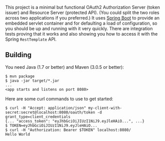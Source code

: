 This project is a minimal but functional OAuth2 Authorization Server
(token issuer) and Resource Server (protected API). (You could split
the two roles across two applications if you preferred.) It uses
[Spring Boot](https://github.com/spring-projects/spring-boot) to
provide an embedded servlet container and for defaulting a load of
configuration, so you should be up and running with it very
quickly. There are integration tests proving that it works and also
showing you how to access it with the Spring `RestTemplate` API.

## Building

You need Java (1.7 or better) and Maven (3.0.5 or better):

```
$ mvn package
$ java -jar target/*.jar
...
<app starts and listens on port 8080>
```

Here are some curl commands to use to get started:

```
$ curl -H "Accept: application/json" my-client-with-secret:secret@localhost:8080/oauth/token -d grant_type=client_credentials
{... "access_token": "eyJhbGciOiJIUzI1NiJ9.eyJleHAiO...", ...}
$ TOKEN=eyJhbGciOiJIUzI1NiJ9.eyJleHAiO...
$ curl -H "Authorization: Bearer $TOKEN" localhost:8080/
Hello World
```
